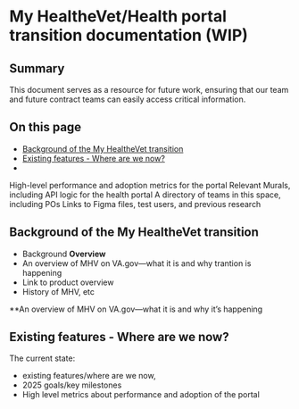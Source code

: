 # My HealtheVet/Health portal transition documentation (WIP) 

## Summary

This document serves as a resource for future work, ensuring that our team and future contract teams can easily access critical information. 

## On this page

* [Background of the My HealtheVet transition](#Background)
* [Existing features - Where are we now?](#existingfeatures)
* 





High-level performance and adoption metrics for the portal
Relevant Murals, including API logic for the health portal
A directory of teams in this space, including POs
Links to Figma files, test users, and previous research


## <a name="background"></a>Background of the My HealtheVet transition<be>
- Background
**Overview**
- An overview of MHV on VA.gov—what it is and why trantion is happening
- Link to product overview
- History of MHV, etc
  
**An overview of MHV on VA.gov—what it is and why it’s happening

## <a name="existingfeatures"></a>Existing features - Where are we now?<be>

The current state: 
- existing features/where are we now,
- 2025 goals/key milestones
- High level metrics about performance and adoption of the portal

